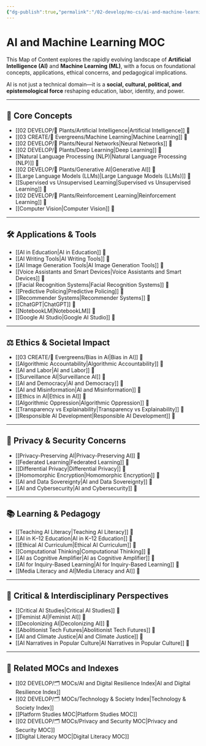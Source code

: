 ```yaml
---
{"dg-publish":true,"permalink":"/02-develop/mo-cs/ai-and-machine-learning-moc/","title":"AI and Machine Learning MOC","tags":["moc","ai","machine-learning","digital-literacy","emerging-tech"]}
---
```



# AI and Machine Learning MOC

This Map of Content explores the rapidly evolving landscape of **Artificial Intelligence (AI)** and **Machine Learning (ML)**, with a focus on foundational concepts, applications, ethical concerns, and pedagogical implications.

AI is not just a technical domain—it is a **social, cultural, political, and epistemological force** reshaping education, labor, identity, and power.

---

## 🧠 Core Concepts

- [[02 DEVELOP/🌿 Plants/Artificial Intelligence\|Artificial Intelligence]] 🔹  
- [[03 CREATE/🌲 Evergreens/Machine Learning\|Machine Learning]] 🔹  
- [[02 DEVELOP/🌿 Plants/Neural Networks\|Neural Networks]] 🔹  
- [[02 DEVELOP/🌿 Plants/Deep Learning\|Deep Learning]] 🔹  
- [[Natural Language Processing (NLP)\|Natural Language Processing (NLP)]] 🔹  
- [[02 DEVELOP/🌿 Plants/Generative AI\|Generative AI]] 🔹  
- [[Large Language Models (LLMs)\|Large Language Models (LLMs)]] 🔹  
- [[Supervised vs Unsupervised Learning\|Supervised vs Unsupervised Learning]] 🔹  
- [[02 DEVELOP/🌿 Plants/Reinforcement Learning\|Reinforcement Learning]] 🔹  
- [[Computer Vision\|Computer Vision]] 🔹  

---

## 🛠️ Applications & Tools

- [[AI in Education\|AI in Education]] 🔸  
- [[AI Writing Tools\|AI Writing Tools]] 🔸  
- [[AI Image Generation Tools\|AI Image Generation Tools]] 🔸  
- [[Voice Assistants and Smart Devices\|Voice Assistants and Smart Devices]] 🔸  
- [[Facial Recognition Systems\|Facial Recognition Systems]] 🔸  
- [[Predictive Policing\|Predictive Policing]] 🔸  
- [[Recommender Systems\|Recommender Systems]] 🔸  
- [[ChatGPT\|ChatGPT]] 🔸  
- [[NotebookLM\|NotebookLM]] 🔸  
- [[Google AI Studio\|Google AI Studio]] 🔸  

---

## ⚖️ Ethics & Societal Impact

- [[03 CREATE/🌲 Evergreens/Bias in AI\|Bias in AI]] 🔸  
- [[Algorithmic Accountability\|Algorithmic Accountability]] 🔸  
- [[AI and Labor\|AI and Labor]] 🔸  
- [[Surveillance AI\|Surveillance AI]] 🔸  
- [[AI and Democracy\|AI and Democracy]] 🔸  
- [[AI and Misinformation\|AI and Misinformation]] 🔸  
- [[Ethics in AI\|Ethics in AI]] 🔹  
- [[Algorithmic Oppression\|Algorithmic Oppression]] 🔸  
- [[Transparency vs Explainability\|Transparency vs Explainability]] 🔸  
- [[Responsible AI Development\|Responsible AI Development]] 🔹  

---

## 🔐 Privacy & Security Concerns

- [[Privacy-Preserving AI\|Privacy-Preserving AI]] 🔸  
- [[Federated Learning\|Federated Learning]] 🔸  
- [[Differential Privacy\|Differential Privacy]] 🔸  
- [[Homomorphic Encryption\|Homomorphic Encryption]] 🔸  
- [[AI and Data Sovereignty\|AI and Data Sovereignty]] 🔸  
- [[AI and Cybersecurity\|AI and Cybersecurity]] 🔸  

---

## 📚 Learning & Pedagogy

- [[Teaching AI Literacy\|Teaching AI Literacy]] 🔹  
- [[AI in K–12 Education\|AI in K–12 Education]] 🔸  
- [[Ethical AI Curriculum\|Ethical AI Curriculum]] 🔸  
- [[Computational Thinking\|Computational Thinking]] 🔹  
- [[AI as Cognitive Amplifier\|AI as Cognitive Amplifier]] 🔸  
- [[AI for Inquiry-Based Learning\|AI for Inquiry-Based Learning]] 🔸  
- [[Media Literacy and AI\|Media Literacy and AI]] 🔹  

---

## 🧭 Critical & Interdisciplinary Perspectives

- [[Critical AI Studies\|Critical AI Studies]] 🔸  
- [[Feminist AI\|Feminist AI]] 🔸  
- [[Decolonizing AI\|Decolonizing AI]] 🔸  
- [[Abolitionist Tech Futures\|Abolitionist Tech Futures]] 🔸  
- [[AI and Climate Justice\|AI and Climate Justice]] 🔸  
- [[AI Narratives in Popular Culture\|AI Narratives in Popular Culture]] 🔹  

---

## 🔗 Related MOCs and Indexes

- [[02 DEVELOP/🗂️ MOCs/AI and Digital Resilience Index\|AI and Digital Resilience Index]]  
- [[02 DEVELOP/🗂️ MOCs/Technology & Society Index\|Technology & Society Index]]  
- [[Platform Studies MOC\|Platform Studies MOC]]  
- [[02 DEVELOP/🗂️ MOCs/Privacy and Security MOC\|Privacy and Security MOC]]  
- [[Digital Literacy MOC\|Digital Literacy MOC]]  

